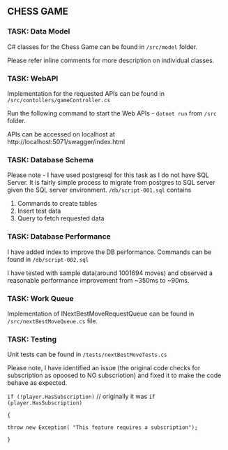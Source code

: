 ## CHESS GAME

### TASK: Data Model
C# classes for the Chess Game can be found in `/src/model` folder.

Please refer inline comments for more description on individual classes.

### TASK: WebAPI
Implementation for the requested APIs can be found in `/src/contollers/gameController.cs`

Run the following command to start the Web APIs - `dotnet run` from `/src` folder.

APIs can be accessed on localhost at http://localhost:5071/swagger/index.html

### TASK: Database Schema

Please note - I have used postgresql for this task as I do not have SQL Server. 
It is fairly simple process to migrate from postgres to SQL server given the SQL server environment.
`/db/script-001.sql` contains
1. Commands to create tables
2. Insert test data
3. Query to fetch requested data

### TASK: Database Performance
I have added index to improve the DB performance.
Commands can be found in `/db/script-002.sql`

I have tested with sample data(around 1001694 moves) and observed a reasonable performance improvement from ~350ms to ~90ms.

### TASK: Work Queue
Implementation of INextBestMoveRequestQueue can be found in `/src/nextBestMoveQueue.cs` file.

### TASK: Testing
Unit tests can be found in `/tests/nextBestMoveTests.cs` 

Please note, I have identified an issue (the original code checks for subscription as opoosed to NO subscriotion) and fixed it to make the code behave as expected.

`if (!player.HasSubscription)` // originally it was `if (player.HasSubscription)`

`{`

    throw new Exception( "This feature requires a subscription");

`}`